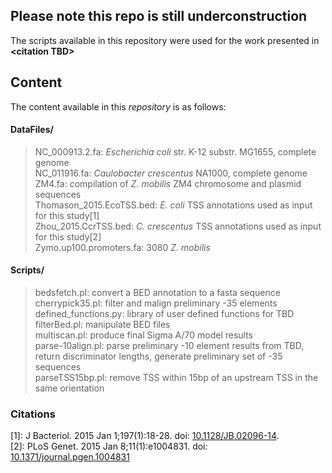 ## Please note this repo is still underconstruction

The scripts available in this repository were used for the work presented in
**\<citation TBD\>**

## Content

The content available in this *repository* is as follows:

#### DataFiles/
>NC_000913.2.fa: _Escherichia coli_ str. K-12 substr. MG1655, complete genome     
>NC_011916.fa: *Caulobacter crescentus* NA1000, complete genome      
>ZM4.fa: compilation of *Z. mobilis* ZM4 chromosome and plasmid sequences    
>Thomason_2015.EcoTSS.bed: *E. coli* TSS annotations used as input for this study[1]   
>Zhou_2015.CcrTSS.bed: *C. crescentus* TSS annotations used as input for this study[2]     
>Zymo.up100.promoters.fa: 3080 *Z. mobilis*   

#### Scripts/
>bedsfetch.pl: convert a BED annotation to a fasta sequence   
>cherrypick35.pl: filter and malign preliminary -35 elements    
>defined_functions.py: library of user defined functions for TBD   
>filterBed.pl: manipulate BED files   
>multiscan.pl: produce final Sigma A/70 model results    
>parse-10align.pl: parse preliminary -10 element results from TBD, return discriminator lengths, generate preliminary set of -35 sequences     
>parseTSS15bp.pl: remove TSS within 15bp of an upstream TSS in the same orientation     





### Citations
[1]: J Bacteriol. 2015 Jan 1;197(1):18-28. doi: [10.1128/JB.02096-14](https://doi.org/10.1128/JB.02096-14).  
[2]: PLoS Genet. 2015 Jan 8;11(1):e1004831. doi: [10.1371/journal.pgen.1004831](https://doi.org/10.1371/journal.pgen.1004831)
